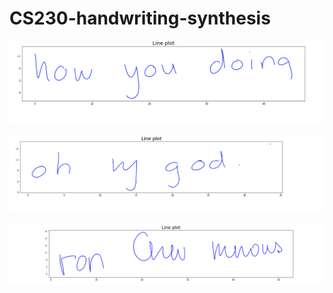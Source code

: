 # CS230-handwriting-synthesis
![Handwriting sample 1](https://github.com/saumyapathak2801/CS230-handwriting-synthesis/blob/master/handwriting_samples/saved1.png)

![Handwriting sample 2](https://github.com/saumyapathak2801/CS230-handwriting-synthesis/blob/master/handwriting_samples/saved4.png)

![Handwriting sample 3](https://github.com/saumyapathak2801/CS230-handwriting-synthesis/blob/master/line_char7.png)
